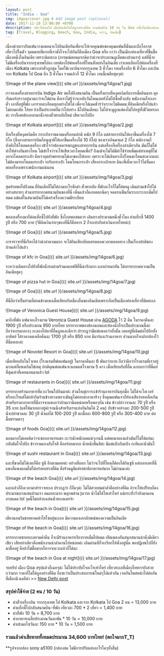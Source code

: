 ```yaml
---
layout: post
title: "India - Goa"
img: 14goa/cover.jpg # Add image post (optional)
date: 2017-11-18 13:00:00 +0700
description: เที่ยวไปบ่นไป เมื่ออินเดียไม่ได้ถูกอย่างที่คิด ตามติดชีวิต 10 วัน ใน Goa หนึ่งในเมืองท่องเที่ยวยอดฮิตของอินเดีย   
tag: [Travel, Blogging, beach, Goa, India, กาว่า, อินเดีย]
---
```


เนื่องด้วยเรากับแฟนวางแพลนจะไปอินเดียกันเพื่อจะไปเจอคุณพ่อของคุณแฟนที่นั่นและถือโอกาสเที่ยวไปในตัว จุดหมายที่แรกที่เราตั้งใจจะไปกันก็คือเมือง Goa หรือ กาว่า เป็นเมืองท่องเที่ยวที่ขึ้นชื่อเมืองหนึ่งในอินเดีย เพราะติดทะเล (อารมณ์ตอนแรกคิดว่าน่าจะประมาณภูเก็ตของบ้านเรา) แต่ที่นี่จะไม่มีเครื่องบินจากกรุงเทพไปลง เลยต้องไปต่อเครื่องที่ไหนสักแห่งในอินเดีย เราเลยเลือกไปต่อเครื่องที่เมือง Kolkata เพราะค่าตั๋วถูกสุด โดยใช้เวลาบินจากกรุงเทพ 3 ชั่วโมง รอเครื่องอีก 6 ชั่วโมง และบินจาก Kolkata ไป Goa อีก 3 ชั่วโมง รวมแล้วก็ 12 ชั่วโมง งานนี้เพลียสุดๆค่ะ

![Image of the plane view]({{ site.url }}/assets/img/14goa/1.jpg)

เราจองเครื่องสายการบิน Indigo Air พอไปถึงสนามบิน เป็นครั้งแรกที่หงุดหงิดกับการเช็คอินมาก คุยกับแอร์กราวอยู่นานกว่าจะได้ผ่าน คือเราไม่รู้ว่าจะกลับวันไหนเลยยังไม่ได้ซื้อตั๋วกลับ พนักงานก็จะเอาตั๋ว เอาที่อยู่ที่พัก เอารายละเอียดทุกอย่างให้ได้ เพื่อจะได้เมคชัวร์ว่าเราจะไม่ติดตม.ที่อินเดียหรือไปแล้วไม่ยอมกลับ โอ้ยย ถ้าเป็นประเทศอื่นว่าไปอย่าง นี่ไปอินเดียนะ ไม่ได้จะดูถูกแต่คงไม่ไปอยู่ทั้งชีวิตหรอกค่ะ เราก็เลยต้องออกมานั่งจองตั๋วขากลับใหม่ เสียเวลาไปอีก

![Image of Kolkata airport]({{ site.url }}/assets/img/14goa/2.jpg)

อีกเรื่องที่หงุดหงิดคือ กระเป๋าเราขนาดแครี่ออนปกติ หนัก 9 กิโล แต่สายการบินให้เอาขึ้นเครื่องได้ 7 กิโล (ซึ่งบางสายการบินก็อนุญาติให้เอาขึ้นเครื่องได้ 10 กิโล) ของเราเกินมาแค่ 2 กิโล พนักงานก็บังคับให้โหลดลงเครื่อง เข้าใจว่าต้องเคารพกฏของสายการบิน แต่เครื่องก็เครื่องลำเดียวกัน มันก็ไม่ได้ทำให้ต่างกันตรงไหน ไม่เข้าใจว่าจะให้เสียเวลาโหลดเพื่อ? ถึงแม้จะไม่ได้มีค่าใช้จ่ายเพิ่มแต่สาเหตุที่ไม่อยากโหลดกระเป๋า คือเราอุตส่าพยายามไม่เอาของไปเยอะ เพราะจะได้เดินทางไปไหนมาไหนสะดวกและไม่ต้องมารอโหลดกระเป๋า รอรับกระเป๋า โดนโยนกระเป๋า เสี่ยงกระเป๋าหาย ดีนะที่เผื่อเวลาไว้ไม่งั้นคงตกเครื่องเพราะพนักงานแน่นอน

![Image of Kolkata airport]({{ site.url }}/assets/img/14goa/3.jpg)

สุดท้ายพอไปถึงตม.ที่อินเดียก็ไม่ได้ถามอะไรซักคำ ตั๋วขากลับ ที่พักอะไรก็ไม่ได้ขอดู เดินผ่านเข้าไปได้อย่างสบายๆ ส่วนบรรยากาศสนามบินของที่นี่ เห็นแล้วก็แอบตลกนิดๆ จอดรถเข็นกันระเกะระกะเต็มไปหมด แม้แต่ในสนามบินก็ไม่เคร่งเรื่องความมีระเบียบ

![Image of Goa]({{ site.url }}/assets/img/14goa/4.jpg)

พอลงเครื่องมาก็ต่อแท็กซี่ไปยังที่พัก ซึ่งไกลพอสมควร เดินทางประมาณหนึ่งชั่วโมง ค่าแท็กซี่ 1400 รูปี หรือ 700 บาท (วิธีคิดเงินง่ายๆของที่นี่ก็คือหาร 2 ก็จะเท่ากับค่าเงินบาทไทยค่ะ)

![Image of Goa]({{ site.url }}/assets/img/14goa/5.jpg)

การจราจรที่นี่เรียกได้ว่าน่าลำคาณมาก จะได้ยินเสียงบีบแตรตลอดเวลาตลอดทาง เป็นเรื่องปกติของบ้านเค้าไปแล้ว

![Image of kfc in Goa]({{ site.url }}/assets/img/14goa/6.jpg)

ระหว่างเดินทางไปยังที่พักนั่งรถผ่านร้านเคเอฟซีที่นี่น่ารักมาก แอบถ่ายมาทัน ได้บรรยากาศความเป็นอินเดียสุดๆ

![Image of pizza hut in Goa]({{ site.url }}/assets/img/14goa/7.jpg)

![Image of Goa]({{ site.url }}/assets/img/14goa/8.jpg)

ที่นี่ถือว่าเป็นย่านที่ค่อนข้างแพงเมื่อเทียบกับเมืองอื่นของอินเดียเพราะถือเป็นเมืองท่องเที่ยวที่ติดทะเล

![Image of Veronica Guest House]({{ site.url }}/assets/img/14goa/9.jpg)

มาถึงที่พัก แฟนจองโรงแรม Veronica Guest House ผ่าน <a href="https://www.agoda.com/partners/partnersearch.aspx?cid=1798016&pcs=1&hl=th&city=11304" target="_ blank">AGODA</a> ไว้ 2 คืน ในราคาคืนละ 1900 รูปี หรือประมาณ 950 บาทไทย บรรยากาศของห้องนอนและห้องน้ำก็จะเป็นประมาณนี้ค่ะ ถือว่าเกรดกลางๆ กะลองไปหาที่อื่นถูกและดีกว่า ปรากฏว่ามีแต่แพงกว่าทั้งนั้น เลยอยู่ที่เดิมต่อไปอีกทั้งอาทิตย์ ได้ราคาลดเหลือคืนละ 1700 รูปี หรือ 850 บาท มีบาร์และร้านอาหาร ส่วนมากก็จะฝากท้องไว้ที่นี่แหละค่ะ

![Image of Novotel Resort in Goa]({{ site.url }}/assets/img/14goa/10.jpg)

เมื่อเทียบกับโนโวเทล (โรงแรมที่พ่อแฟนอยู่) ในราคาคืนละ 6 พันกว่าบาท ถือว่าดีกว่าโรงแรมที่เราอยู่มากแต่ก็แพงเกินใช่เหตุ ปกติคุณพ่อแฟนจะนอนแต่โรงแรม 5 ดาว เมื่อเทียบกับที่อื่น แกบอกว่าที่นี่แย่ที่สุดเท่าที่เคยนอนมาแล้ว lol

![Image of restaurants in Goa]({{ site.url }}/assets/img/14goa/11.jpg)

บรรยากาศร้านอาหารที่แวะเวียนไปกินมาค่ะ ส่วนใหญ่เราจะเข้าร้านอาหารกันทุกมื้อ ไม่ได้จะโอเวอร์หรืออะไรแต่ไม่กล้ากินร้านข้างทางเพราะมันดูไม่ค่อยสะอาดจริงๆ ซึ่งคุณแฟนเราก็ท้องเสียง่ายเหลือเกิน สำหรับราคาอาหารที่นี่อาจจะแพงกว่าบ้านเรานิดหน่อยหรือพอๆกัน เช่น ข้าวปล่าวจานละ 70 รูปี หรือ 35 บาท (แต่ให้มาเยอะอยู่ค่ะจานนึงสำหรับเราแบ่งกันกินได้ 2 คน) กับข้าวอย่างละ 200-500 รูปี  น้ำเปล่าขวดละ 30 รูปี น้ำผลไม้ 100-200 รูปี ตกมื้อละ 600-800 รูปี หรือ 300-400 บาท ต่อมื้อธรรมดาๆ

![Image of foods Goa]({{ site.url }}/assets/img/14goa/12.jpg)

ตอนแรกไม่เคยคิดว่าจะชอบอาหารแขก กะว่าน้ำหนักลดแน่ๆงานนี้ แต่พอมาลองแล้วมันก็ไม่ได้แย่นะ กลับติดใจไปอีก ข้าวราดแกงกับโรตี คืออร่อยมากก น้ำหนักขึ้นสิค่ะ มีแต่แป้งกับแป้ง กะทิและน้ำมันงี้

![Image of sushi restaurant in Goa]({{ site.url }}/assets/img/14goa/13.jpg)

และที่ขาดไม่ได้เลยก็คือ ซูซิ อีกตามเคยค่ะ อย่างที่บอก ไม่ว่าจะไปที่ไหนก็ต้องได้กินซูซิ แต่บอกเลยที่นี่แพงก็แพงแถมไม่ได้อร่อยอย่างที่คิด คือร้านดูดีแต่รสชาติอาหารแย่มาก ไม่ผ่านนะค่ะ

![Image of the beach Goa]({{ site.url }}/assets/img/14goa/14.jpg)

และแล้วก็ถึงเวลามาสำรวจทะเล ปรากฏว่า ก็งั้นๆค่ะ ไม่ได้สวยสมคำล่ำลืออย่างที่คิด ถ้าจะให้เปรียบก็คงประมาณบางแสนบ้านเรา คนเยอะมาก พลุกพล่านวุ่นวาย น้ำไม่ได้ใสเท่าไหร่ แม้กระทั่งวัวยังมานอนอาบแดด lol จุดนี้ไม่กล้าลงเล่นน้ำทะเลเลยจ้า

![Image of the beach in Goa]({{ site.url }}/assets/img/14goa/15.jpg)

เตียงนอนริมชายหาดเค้าไฮโซอยู่นะเออ มีความคงเอกลักษณ์ของความเป็นอินเดีย

![Image of the beach in Goa]({{ site.url }}/assets/img/14goa/16.jpg)

บรรยากาศชายทะเลยามค่ำคืน ก็จะมีร้านอาหารเรียงรายเต็มไปหมด เปิดเพลงกันสนุกสนานน่านั่งดีเดียวเชียว เสียอย่าเดียวคือพนักงานน่าลำคานไปหน่อยค่ะ เดินผ่านทีก็จะเรียกให้นั่งอยู่นั่น พอปฏิเสธไปก็ยังมาตื้ออยู่ คือถ้าไม่ตื้อมากก็อาจจะแวะแล้วก็ได้นะ

![Image of the beach in Goa at night]({{ site.url }}/assets/img/14goa/17.jpg)

จบทริป เมือง Goa สรุปแล้วก็เฉยๆค่ะ ไม่ได้ประทับใจอะไรเท่าไหร่ เที่ยวทะเลที่เมืองไทยเรายังสวยกว่ามาก ราคาก็ไม่ได้ถูกอย่างที่คิด ถือซะว่าเป็นประสบการณ์ใหม่ๆไปแล้วกัน เจอกันโพสหน้าไปต่อกันที่เมืองนิวเดลีค่า >> <a href="/india-newdehli/" target="_ blank">New Delhi post</a>

### สรุปค่าใช้จ่าย (2 คน / 10 วัน)    
- ค่าตั๋วเครื่องบิน จากกรุงเทพ ไป Kolkata และจาก Kolkata ไป Goa 2 คน = 13,000 บาท  
- ค่าแท็กซี่ไปกลับสนามบิน-ที่พัก เที่ยวละ 700 * 2 เที่ยว = 1,400 บาท
- ค่าที่พัก 10 วัน = 8,700 บาท  
- ค่าอาหารเฉลี่ยประมาณวันละพัน * 10 วัน = 10,000 บาท  
- ค่าเช่ามอไซวันละ 150 บาท * 10 วัน = 1,500 บาท  

### รวมแล้วค่าเสียหายทั้งหมดประมาณ 34,600 บาทไทย! (ตกใจมากT_T)

**รูปจากกล้อง sony a5100 (กล้องสด ไม่มีการปรับแต่งอะไรใดๆทั้งสิ้น)
